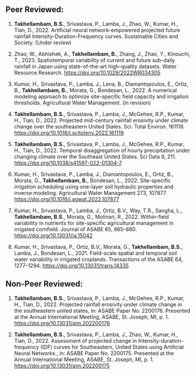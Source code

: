 
## Peer Reviewed:
1.	**Takhellambam, B.S.**, Srivastava, P., Lamba, J., Zhao, W., Kumar, H., Tian, D., 2022. Artificial neural network-empowered projected future rainfall Intensity-Duration-Frequency curves. Sustainable Cities and Society. (Under review)

2.	Zhao, W., Abhishek, A., **Takhellambam, B.**, Zhang, J., Zhao, Y., Kinouchi, T., 2023. Spatiotemporal variability of current and future sub-daily rainfall in Japan using state-of-the-art high-quality datasets. Water Resource Research. https://doi.org/10.1029/2022WR034305

3.	Kumar, H., Srivastava, P., Lamba, J., Lena, B., Diamantopoulos, E., Ortiz, B., **Takhellambam, B.**, Morata, G., Bondesan, L., 2022. A numerical modeling approach to optimize site-specific field capacity and irrigation thresholds. Agricultural Water Management. (in revision)

4.	**Takhellambam, B.S.**, Srivastava, P., Lamba, J., McGehee, R.P., Kumar, H., Tian, D., 2022. Projected mid-century rainfall erosivity under climate change over the southeastern United States. Sci. Total Environ. 161119. https://doi.org/10.1016/j.scitotenv.2022.161119 

5.	**Takhellambam, B.S.**, Srivastava, P., Lamba, J., McGehee, R.P., Kumar, H., Tian, D., 2022. Temporal disaggregation of hourly precipitation under changing climate over the Southeast United States. Sci Data 9, 211. https://doi.org/10.1038/s41597-022-01304-7 

6.	Kumar, H., Srivastava, P., Lamba, J., Diamantopoulos, E., Ortiz, B., Morata, G., **Takhellambam, B.**, Bondesan, L., 2022. Site-specific irrigation scheduling using one-layer soil hydraulic properties and inverse modeling. Agricultural Water Management 273, 107877. https://doi.org/10.1016/j.agwat.2022.107877

7.	Kumar, H., Srivastava, P., Lamba, J., Ortiz, B.V., Way, T.R., Sangha, L., **Takhellambam, B.S.**, Morata, G., Molinari, R., 2022. Within-field variability in nutrients for site-specific agricultural management in irrigated cornfield. Journal of ASABE 65, 865–880. https://doi.org/10.13031/ja.15042 

8.	Kumar, H., Srivastava, P., Ortiz, B.V., Morata, G., **Takhellambam, B.S.**, Lamba, J., Bondesan, L., 2021. Field-scale spatial and temporal soil water variability in irrigated croplands. Transactions of the ASABE 64, 1277–1294. https://doi.org/10.13031/trans.14335 



## Non-Peer Reviewed:
1.	**Takhellambam, B.S.**, Srivastava, P., Lamba, J., McGehee, R.P., Kumar, H., Tian, D., 2022. Projected rainfall erosivity under climate change in the southeastern united states, in: ASABE Paper No. 2200176. Presented at the Annual International Meeting, ASABE, St. Joseph, MI, p. 1. https://doi.org/10.13031/aim.202200176

2.	**Takhellambam, B.S.**, Srivastava, P., Lamba, J., Zhao, W., Kumar, H., Tian, D., 2022. Assessment of projected change in Intensity-duration-frequency (IDF) curves for Southeastern, United States using Artificial Neural Networks., in: ASABE Paper No. 2200175. Presented at the Annual International Meeting, ASABE, St. Joseph, MI, p. 1. https://doi.org/10.13031/aim.202200175


